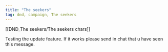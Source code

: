 ```yaml
---
title: "The seekers"
tag: dnd, campaign, The seekers
---
```


[[DND_The seekers/The seekers chars]]

Testing the update feature. 
If it works please send in chat that u have seen this message. 
